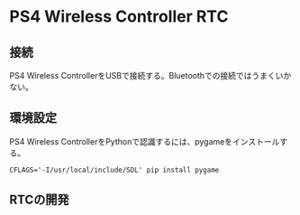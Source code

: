 
# PS4 Wireless Controller RTC

## 接続

PS4 Wireless ControllerをUSBで接続する。Bluetoothでの接続ではうまくいかない。

## 環境設定

PS4 Wireless ControllerをPythonで認識するには、pygameをインストールする。

```shell
CFLAGS='-I/usr/local/include/SDL' pip install pygame
```
## RTCの開発

